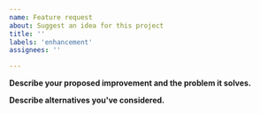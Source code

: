 ```yaml
---
name: Feature request
about: Suggest an idea for this project
title: ''
labels: 'enhancement'
assignees: ''

---
```


<!--
Thank you for suggesting a feature! Before you continue, please make sure that you have

- read the contributing guidelines: https://pandoc.org/CONTRIBUTING.html
- searched the issue tracker for similar issues (including closed issues): https://github.com/jgm/pandoc/issues
- searched the pandoc-discuss mailing list for relevant discussions: https://groups.google.com/forum/#!forum/pandoc-discuss
-->

**Describe your proposed improvement and the problem it solves.**

**Describe alternatives you've considered.**

